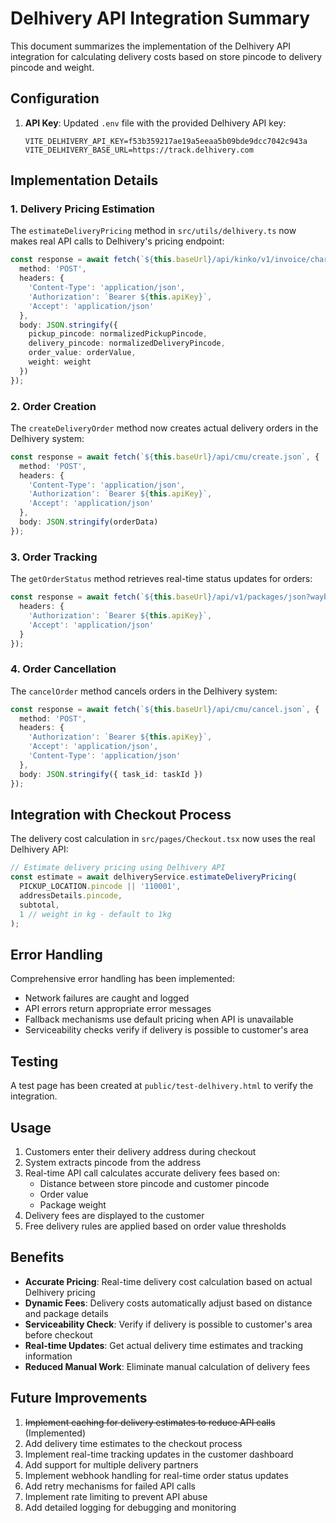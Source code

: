 # Delhivery API Integration Summary

This document summarizes the implementation of the Delhivery API integration for calculating delivery costs based on store pincode to delivery pincode and weight.

## Configuration

1. **API Key**: Updated `.env` file with the provided Delhivery API key:
   ```
   VITE_DELHIVERY_API_KEY=f53b359217ae19a5eeaa5b09bde9dcc7042c943a
   VITE_DELHIVERY_BASE_URL=https://track.delhivery.com
   ```

## Implementation Details

### 1. Delivery Pricing Estimation

The `estimateDeliveryPricing` method in `src/utils/delhivery.ts` now makes real API calls to Delhivery's pricing endpoint:

```typescript
const response = await fetch(`${this.baseUrl}/api/kinko/v1/invoice/charges.json`, {
  method: 'POST',
  headers: {
    'Content-Type': 'application/json',
    'Authorization': `Bearer ${this.apiKey}`,
    'Accept': 'application/json'
  },
  body: JSON.stringify({
    pickup_pincode: normalizedPickupPincode,
    delivery_pincode: normalizedDeliveryPincode,
    order_value: orderValue,
    weight: weight
  })
});
```

### 2. Order Creation

The `createDeliveryOrder` method now creates actual delivery orders in the Delhivery system:

```typescript
const response = await fetch(`${this.baseUrl}/api/cmu/create.json`, {
  method: 'POST',
  headers: {
    'Content-Type': 'application/json',
    'Authorization': `Bearer ${this.apiKey}`,
    'Accept': 'application/json'
  },
  body: JSON.stringify(orderData)
});
```

### 3. Order Tracking

The `getOrderStatus` method retrieves real-time status updates for orders:

```typescript
const response = await fetch(`${this.baseUrl}/api/v1/packages/json?waybill=${taskId}`, {
  headers: {
    'Authorization': `Bearer ${this.apiKey}`,
    'Accept': 'application/json'
  }
});
```

### 4. Order Cancellation

The `cancelOrder` method cancels orders in the Delhivery system:

```typescript
const response = await fetch(`${this.baseUrl}/api/cmu/cancel.json`, {
  method: 'POST',
  headers: {
    'Authorization': `Bearer ${this.apiKey}`,
    'Accept': 'application/json',
    'Content-Type': 'application/json'
  },
  body: JSON.stringify({ task_id: taskId })
});
```

## Integration with Checkout Process

The delivery cost calculation in `src/pages/Checkout.tsx` now uses the real Delhivery API:

```typescript
// Estimate delivery pricing using Delhivery API
const estimate = await delhiveryService.estimateDeliveryPricing(
  PICKUP_LOCATION.pincode || '110001',
  addressDetails.pincode,
  subtotal,
  1 // weight in kg - default to 1kg
);
```

## Error Handling

Comprehensive error handling has been implemented:
- Network failures are caught and logged
- API errors return appropriate error messages
- Fallback mechanisms use default pricing when API is unavailable
- Serviceability checks verify if delivery is possible to customer's area

## Testing

A test page has been created at `public/test-delhivery.html` to verify the integration.

## Usage

1. Customers enter their delivery address during checkout
2. System extracts pincode from the address
3. Real-time API call calculates accurate delivery fees based on:
   - Distance between store pincode and customer pincode
   - Order value
   - Package weight
4. Delivery fees are displayed to the customer
5. Free delivery rules are applied based on order value thresholds

## Benefits

- **Accurate Pricing**: Real-time delivery cost calculation based on actual Delhivery pricing
- **Dynamic Fees**: Delivery costs automatically adjust based on distance and package details
- **Serviceability Check**: Verify if delivery is possible to customer's area before checkout
- **Real-time Updates**: Get actual delivery time estimates and tracking information
- **Reduced Manual Work**: Eliminate manual calculation of delivery fees

## Future Improvements

1. ~~Implement caching for delivery estimates to reduce API calls~~ (Implemented)
2. Add delivery time estimates to the checkout process
3. Implement real-time tracking updates in the customer dashboard
4. Add support for multiple delivery partners
5. Implement webhook handling for real-time order status updates
6. Add retry mechanisms for failed API calls
7. Implement rate limiting to prevent API abuse
8. Add detailed logging for debugging and monitoring